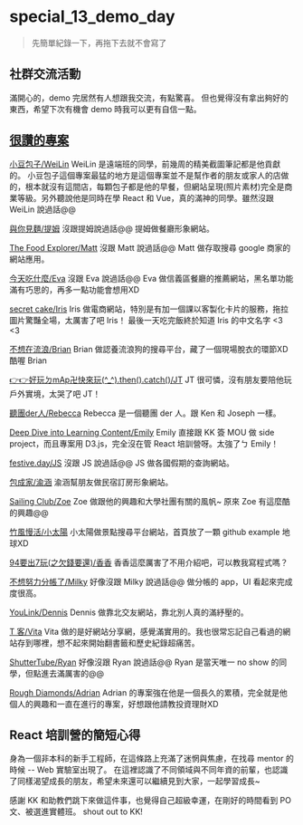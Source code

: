 # special_13_demo_day
 
> 先簡單紀錄一下，再拖下去就不會寫了

## 社群交流活動

滿開心的，demo 完居然有人想跟我交流，有點驚喜。
但也覺得沒有拿出夠好的東西，希望下次有機會 demo 時我可以更有自信一點。


## [很讚的專案](https://weblab.tw/posts/side-projects)

[小豆包子/WeiLin](https://azukibao.netlify.app/)
WeiLin 是遠端班的同學，前幾周的精美截圖筆記都是他貢獻的。
小豆包子這個專案最猛的地方是這個專案並不是幫作者的朋友或家人的店做的，根本就沒有這間店，每顆包子都是他的早餐，但網站呈現(照片素材)完全是商業等級。另外聽說他是同時在學 React 和 Vue，真的滿神的同學。雖然沒跟 WeiLin 說過話@@

[與你見麵/提姆](https://cwi09.csb.app/)
沒跟提姆說過話@@ 提姆做餐廳形象網站。

[The Food Explorer/Matt](https://foodexplorer.netlify.app)
沒跟 Matt 說過話@@ Matt 做存取搜尋 google 商家的網站應用。

[今天吃什麼/Eva](https://eattt.netlify.app/)
沒跟 Eva 說過話@@ Eva 做信義區餐廳的推薦網站，黑名單功能滿有巧思的，再多一點功能會想用XD

[secret cake/Iris](https://secret-cake.netlify.app/)
Iris 做電商網站，特別是有加一個課以客製化卡片的服務，拖拉圖片驚豔全場，太厲害了吧 Iris！
最後一天吃完飯終於知道 Iris 的中文名字 <3 <3 

[不想在流浪/Brian](https://nissaanimalshelter.herokuapp.com/)
Brian 做認養流浪狗的搜尋平台，藏了一個現場脫衣的環節XD 酷喔 Brian

[👉👉好玩ㄉmAp卍快來玩(^_^).then().catch()/JT](https://hackmd.io/@jt9924/rJxzzwZCZd#/)
JT 很可憐，沒有朋友要陪他玩戶外實境，太哭了吧 JT！

[聽團der人/Rebecca](https://indiemusic.netlify.app/)
Rebecca 是一個聽團 der 人。跟 Ken 和 Joseph 一樣。

[Deep Dive into Learning Content/Emily](https://data-for-learning-viewer.vercel.app/)
Emily 直接跟 KK 簽 MOU 做 side project，而且專案用 D3.js，完全沒在管 React 培訓營呀。太強了ㄅ Emily！

[festive.day/JS](https://csb-djiuw-el5beplu4-jiashinn.vercel.app/)
沒跟 JS 說過話@@ JS 做各國假期的查詢網站。

[包成家/渝涵](https://baochengfamily.netlify.app/)
渝涵幫朋友做民宿訂房形象網站。

[Sailing Club/Zoe](https://csb-8yklt-lcbm11q7z-chinghsun.vercel.app/)
Zoe 做跟他的興趣和大學社團有關的風帆~ 原來 Zoe 有這麼酷的興趣@@

[竹風慢活/小太陽](https://0ql0d.csb.app/)
小太陽做景點搜尋平台網站，首頁放了一顆 github example 地球XD

[94要出7玩(之欠錢要還)/香香](https://lin-money.vercel.app/)
香香這麼厲害了不用介紹吧，可以教我寫程式嗎？

[不想努力分帳了/Milky](https://milky-split.netlify.app/)
好像沒跟 Milky 說過話@@ 做分帳的 app，UI 看起來完成度很高。

[YouLink/Dennis](https://csb-pqzp4.netlify.app/)
Dennis 做靠北交友網站，靠北別人真的滿紓壓的。

[T 客/Vita](https://trusting-goldberg-7ad781.netlify.app)
Vita 做的是好網站分享網，感覺滿實用的。我也很常忘記自己看過的網站存到哪裡，想不起來開始翻書籤和歷史紀錄超痛苦。

[ShutterTube/Ryan](https://shuttertube.netlify.app/)
好像沒跟 Ryan 說過話@@ Ryan 是當天唯一 no show 的同學，但點進去滿厲害的@@

[Rough Diamonds/Adrian](https://csb-4fjex.netlify.app/)
Adrian 的專案強在他是一個長久的累積，完全就是他個人的興趣和一直在進行的專案，好想跟他請教投資理財XD


## React 培訓營的簡短心得

身為一個非本科的新手工程師，在這條路上充滿了迷惘與焦慮，在找尋 mentor 的時候 -- Web 實驗室出現了。
在這裡認識了不同領域與不同年資的前輩，也認識了同樣渴望成長的朋友，希望未來還可以繼續見到大家，一起學習成長~

感謝 KK 和助教們跳下來做這件事，也覺得自己超級幸運，在剛好的時間看到 PO 文、被選進實體班。
shout out to KK!
